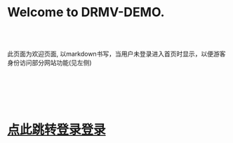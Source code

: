# Welcome to DRMV-DEMO.
<br><br>
<p>此页面为欢迎页面, 以markdown书写，当用户未登录进入首页时显示，以便游客身份访问部分网站功能(见左侧)</p>
<br>
<br>
<br>
<br>

# <a href="/user/login.html">点此跳转登录登录</a>
